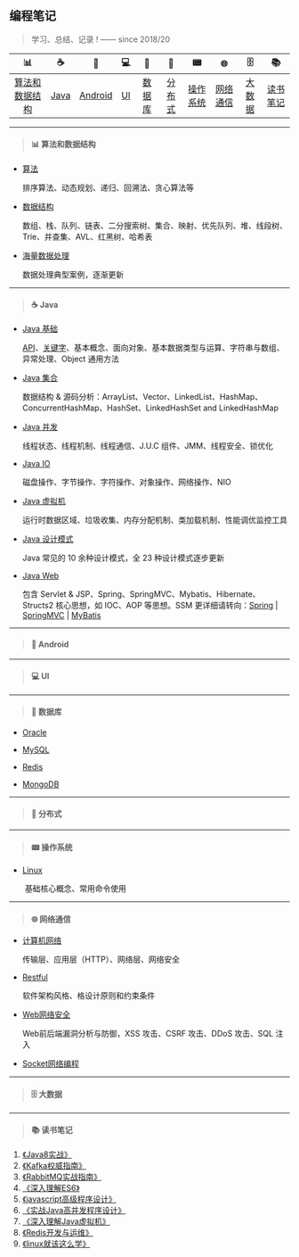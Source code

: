 ## 编程笔记

> 学习、总结、记录 ! —— since 2018/20

| 📊 | ☕️ | 📱 | 💻 | 💾 |   |  📟 | 🌐  | 🗄 | 📚 |
| :----: | :----: | :----: | :----: | :----: | :----: | :----: | :----: | :----: | :---: |
| [算法和数据结构](#算法和数据结构) | [Java](#Java) | [Android](#Android) | [UI](#UI) | [数据库](#数据库) | [分布式](#分布式) | [操作系统](#操作系统) | [网络通信](#网络通信) | [大数据](#大数据) | [读书笔记](#读书笔记) | 

---

> <h4 id="算法和数据结构">📊 算法和数据结构</h4>

- [算法](notes/算法和数据结构/算法.md)

  排序算法、动态规划、递归、回溯法、贪心算法等

- [数据结构](notes/算法和数据结构/数据结构.md)

  数组、栈、队列、链表、二分搜索树、集合、映射、优先队列、堆、线段树、Trie、并查集、AVL、红黑树、哈希表

- [海量数据处理](notes/算法和数据结构/海量数据处理.md)

  数据处理典型案例，逐渐更新
  
---

> <h4 id="Java">☕️ Java</h4>

- [Java 基础](notes/Java/Java基础.md)

  [API](notes/Java/JavaApi)、[关键字](notes/Java/Java关键字)、基本概念、面向对象、基本数据类型与运算、字符串与数组、异常处理、Object 通用方法
  
- [Java 集合](notes/Java/Java集合.md)

  数据结构 & 源码分析：ArrayList、Vector、LinkedList、HashMap、ConcurrentHashMap、HashSet、LinkedHashSet and LinkedHashMap
  
- [Java 并发](notes/Java/Java并发.md)

  线程状态、线程机制、线程通信、J.U.C 组件、JMM、线程安全、锁优化
  
- [Java IO](notes/Java/JavaIO.md)

  磁盘操作、字节操作、字符操作、对象操作、网络操作、NIO
  
- [Java 虚拟机](notes/Java/Java虚拟机.md)

  运行时数据区域、垃圾收集、内存分配机制、类加载机制、性能调优监控工具
  
- [Java 设计模式](notes/Java/Java设计模式.md)

  Java 常见的 10 余种设计模式，全 23 种设计模式逐步更新
  
- [Java Web](notes/Java/JavaWeb.md)

  包含 Servlet & JSP、Spring、SpringMVC、Mybatis、Hibernate、Structs2 核心思想，如 IOC、AOP 等思想。SSM 更详细请转向：[Spring](notes/JavaWeb/Spring.md) | [SpringMVC](https://github.com/frank-lam/SpringMVC_MyBatis_Learning) | [MyBatis](https://github.com/frank-lam/SpringMVC_MyBatis_Learning)

---

> <h4 id="Android">📱 Android</h4> 

---

> <h4 id="UI">💻 UI</h4>

---

> <h4 id="数据库">💾 数据库</h4>

- [Oracle](notes/DataBase/Oracle.md)

- [MySQL](notes/DataBase/MySQL.md)

- [Redis](notes/DataBase/Redis.md)

- [MongoDB](notes/DataBase/MongoDB.md)

---

> <h4 id="分布式"> 分布式</h4>
---

> <h4 id="操作系统">📟 操作系统</h4>

- [Linux](notes/操作系统/Linux.md)

　　基础核心概念、常用命令使用
  
---

> <h4 id="网络通信">🌐 网络通信</h4>

- [计算机网络](notes/网络通信/计算机网络.md)

  传输层、应用层（HTTP）、网络层、网络安全

- [Restful](notes/网络通信/Restful.md)

  软件架构风格、格设计原则和约束条件

- [Web网络安全](notes/网络通信/Web网络安全.md)

  Web前后端漏洞分析与防御，XSS 攻击、CSRF 攻击、DDoS 攻击、SQL 注入

- [Socket网络编程](notes/网络通信/Socket网络编程.md)
---


> <h4 id="大数据">🗄 大数据</h4>

---

> <h4 id="读书笔记">📚 读书笔记</h4>

1. [《Java8实战》](notes/读书笔记/《Java8实战》.md)
2. [《Kafka权威指南》](notes/读书笔记/《Kafka权威指南》.md) 
3. [《RabbitMQ实战指南》](notes/读书笔记/《RabbitMQ实战指南》.md) 
4. [《深入理解ES6》](notes/读书笔记/《深入理解ES6》.md)
5. [《javascript高级程序设计》](notes/读书笔记/《javascript高级程序设计》.md) 
6. [《实战Java高并发程序设计》](notes/读书笔记/《实战Java高并发程序设计》.md)
7. [《深入理解Java虚拟机》](notes/读书笔记/《深入理解Java虚拟机》.md) 
8. [《Redis开发与运维》](notes/读书笔记/《Redis开发与运维》.md) 
9. [《linux就该这么学》](notes/读书笔记/《linux就该这么学》.md) 



